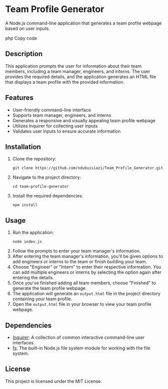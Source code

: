 <!DOCTYPE html>
<html lang="en">
<head>
    <meta charset="UTF-8">
    <meta name="viewport" content="width=device-width, initial-scale=1.0">

</head>
<body>
    <h1>Team Profile Generator</h1>
    <p>A Node.js command-line application that generates a team profile webpage based on user inputs.</p>
php
Copy code
<h2>Description</h2>
<p>This application prompts the user for information about their team members, including a team manager, engineers, and interns. The user provides the required details, and the application generates an HTML file that displays a team profile with the provided information.</p>

<h2>Features</h2>
<ul>
    <li>User-friendly command-line interface</li>
    <li>Supports team manager, engineers, and interns</li>
    <li>Generates a responsive and visually appealing team profile webpage</li>
    <li>Utilizes Inquirer for collecting user inputs</li>
    <li>Validates user inputs to ensure accurate information</li>
</ul>

<h2>Installation</h2>
<ol>
    <li>Clone the repository:</li>
    <pre><code>git clone https://github.com/ndubuisiazi/Team_Profile_Generator.git</code></pre>
    <li>Navigate to the project directory:</li>
    <pre><code>cd team-profile-generator</code></pre>
    <li>Install the required dependencies:</li>
    <pre><code>npm install</code></pre>
</ol>

<h2>Usage</h2>
<ol>
    <li>Run the application:</li>
    <pre><code>node index.js</code></pre>
    <li>Follow the prompts to enter your team manager's information.</li>
    <li>After entering the team manager's information, you'll be given options to add engineers or interns to the team or finish building your team.</li>
    <li>Choose "Engineer" or "Intern" to enter their respective information. You can add multiple engineers or interns by selecting the option again after entering the details.</li>
    <li>Once you've finished adding all team members, choose "Finished" to generate the team profile webpage.</li>
    <li>The application will generate an <code>output.html</code> file in the project directory containing your team profile.</li>
    <li>Open the <code>output.html</code> file in your browser to view your team profile webpage.</li>
</ol>

<h2>Dependencies</h2>
<ul>
    <li><a href="https://www.npmjs.com/package/inquirer" target="_blank">Inquirer</a>: A collection of common interactive command-line user interfaces.</li>
    <li><a href="https://nodejs.org/api/fs.html" target="_blank">fs</a>: The built-in Node.js file system module for working with the file system.</li>
</ul>

<h2>License</h2>
<p>This project is licensed under the MIT License.</p>
</body>
</html>



